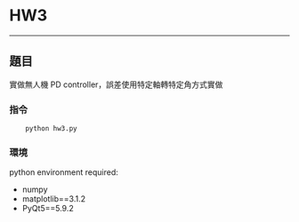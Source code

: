 # HW3

---
## 題目
實做無人機 PD controller，誤差使用特定軸轉特定角方式實做

### 指令
```
	python hw3.py
```

### 環境
python environment required:
- numpy
- matplotlib==3.1.2
- PyQt5==5.9.2
